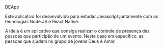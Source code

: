 DEApp

Este aplicativo foi desenvolvido para estudar Javascript juntamente com as tecnologias Node.JS e React Native.

A ideia é um aplicativo que consiga realizar o controle de presença das pessoas que participão de um evento. Neste caso em específico, as pessoas que ajudam no grupo de jovens Deus é Amor.
